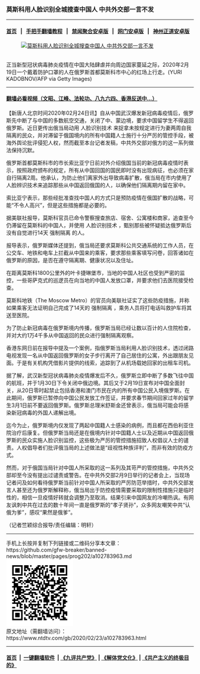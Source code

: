 ### 莫斯科用人脸识别全城搜查中国人 中共外交部一言不发
------------------------

#### [首页](https://github.com/gfw-breaker/banned-news/blob/master/README.md) &nbsp;&nbsp;|&nbsp;&nbsp; [手把手翻墙教程](https://github.com/gfw-breaker/guides/wiki) &nbsp;&nbsp;|&nbsp;&nbsp; [禁闻聚合安卓版](https://github.com/gfw-breaker/bn-android) &nbsp;&nbsp;|&nbsp;&nbsp; [网门安卓版](https://github.com/oGate2/oGate) &nbsp;&nbsp;|&nbsp;&nbsp; [神州正道安卓版](https://github.com/SzzdOgate/update) 



<div><div class="featured_image">
 <a href="https://i.ntdtv.com/assets/uploads/2020/02/GettyImages-1201765101.jpg" target="_blank">
  <figure>
   <img alt="莫斯科用人脸识别全城搜查中国人 中共外交部一言不发" src="https://i.ntdtv.com/assets/uploads/2020/02/GettyImages-1201765101-800x450.jpg"/>
  </figure><br/>
 </a>
 <span class="caption">
  正当新型冠状病毒肺炎疫情在中国大陆肆虐并向周边国家蔓延之际，2020年2月19日一个戴着防护口罩的人在俄罗斯首都莫斯科市中心的红场上行走。(YURI KADOBNOV/AFP via Getty Images)
 </span>
</div>
</div><hr/>

#### [翻墙必看视频（文昭、江峰、法轮功、八九六四、香港反送中...）](https://github.com/gfw-breaker/banned-news/blob/master/pages/link3.md)

<div><div class="post_content" itemprop="articleBody">
 <p>
  【新唐人北京时间2020年02月24日讯】自从中国武汉爆发新冠病毒疫情后，俄罗斯先中断了与中国的多数航空交通，关闭了中、蒙边境，要求中国留学生不得返回俄罗斯。近日更传出俄当局动用
  <ok href="https://www.ntdtv.com/gb/人脸识别技术.htm">
   人脸识别技术
  </ok>
  来捉拿未按规定进行为妻两周自我隔离的民众，并对滞留于俄国境内的所有中国籍人士施行十分严厉的管控手段，被海外舆论批评侵犯人权，然而截至本台记者发稿，中共外交部对俄方的这一系列做法保持沉默。
 </p>
 <p>
  俄罗斯首都莫斯科市的市长索比亚宁日前对外介绍俄国当前的新冠病毒疫情时表示，按照政府颁布的规定，所有从中国回国的国民即时没有出现病征，也必须在家自行隔离2周。他承认，为防止他们离家外出导致病毒扩散，俄当局在市内使用了人脸辨识技术来追踪那些从中国返回俄国的人，以确保他们隔离期内留在家中。
 </p>
 <p>
  索比亚宁表示，那些经批准查找中国人的方式只是预防疫情在俄国扩散的战略，可能“不令人高兴”，但是这些措施都是必要的。
 </p>
 <p>
  据美联社报导，莫斯科官员已命令警察搜查旅店、宿舍、公寓楼和商家，追查至今仍滞留在莫斯科的中国人，并使用
  <ok href="https://www.ntdtv.com/gb/人脸识别技术.htm">
   人脸识别技术
  </ok>
  ，甄别那些被怀疑抵达俄罗斯后没有自觉进行14天
  <ok href="https://www.ntdtv.com/gb/强制隔离.htm">
   强制隔离
  </ok>
  的人。
 </p>
 <p>
  报导表示，俄罗斯媒体还提到，俄当局还要求莫斯科公共交通系统的工作人员，在公交车、地铁和电车上拦截从中国来的乘客，要求那些乘客填写问卷，回答诸如在俄罗斯的原因，是否在遵守隔离期、健康状况以及住址。
 </p>
 <p>
  在距离莫斯科1800公里外的叶卡捷琳堡市，当地的中国人社区也受到严密的监控，一些哥萨克式的巡逻员在向当地的中国人发放口罩，并要求他们去医院接受检查。
 </p>
 <p>
  莫斯科地铁（The Moscow Metro）的官员向美联社证实了这些防疫措施，并称如果乘客无法证明自己完成了14天的
  <ok href="https://www.ntdtv.com/gb/强制隔离.htm">
   强制隔离
  </ok>
  ，乘务人员将打电话叫救护车将其送至医院。
 </p>
 <p>
  为了防止新冠病毒在俄罗斯境内传播，俄罗斯当局已经让数以百计的人住院检查，并对大约1万4千多从中国返回的民众进行强制隔离观察。
 </p>
 <p>
  香港东网日前在报导中提及一个案例，指俄罗斯当局利用人脸识别技术，透过闭路电视发现一名从中国返回俄罗斯的女子步行离开了自己居住的公寓，外出跟朋友见面。于是有关机构凭借影片提供的线索，追踪到了从机场载她回家的出租车司机。
 </p>
 <p>
  据了解，武汉新型冠状病毒肺炎疫情爆发后不久，俄罗斯立即中断了多数飞往中国的航班，并于1月30日下令关闭中俄边境。其后又于2月19日宣布对中国全面封关，从20日零时起禁止包括香港和澳门市民在内的所有中国公民入境俄罗斯。在此期间，俄罗斯已暂停向中国公民发放工作签证，并要求春节期间回家过年的留学生3月1日前不要返回俄罗斯。俄罗斯总理米舒斯金还曾表示，俄当局可能会将感染新冠病毒的外国人递解出境。
 </p>
 <p>
  迄今为止，俄罗斯境内仅发现了两起中国籍人士感染的病例，而且都在西伯利亚住院治疗后康复。但俄罗斯当局还是在俄境内针对中国籍人士以及近期从中国返回俄罗斯的民众实施人脸识别监控，这些极为严厉的管控措施招致人权倡议人士的谴责。人权倡导者们批评俄当局的上述做法是“歧视性种族评判”，而非有效的防疫方式。
 </p>
 <p>
  然而，对于俄国当局针对中国人所采取的这一系列及其苛严的管控措施，中共外交部却至今没有提出过谴责或警告。在中共外交部2月9日举行的记者会上，当现场记者问及如何看待俄罗斯当前针对中国人所采取的严厉防范举措时，中共外交部发言人甚至还为俄罗斯解释称，俄当局出于防控疫情需要采取的限制性措施只是临时性的，相信一旦疫情好转就会调整乃至取消。结果引来中国网友的冷嘲热讽。有网友讽刺中共在过去的数十年间一直是俄罗斯的“孝子贤孙”，众多网友嘲笑中共“认俄为爹”，感叹“果然是俄爹”。
 </p>
 <p>
  （记者竺颖综合报导/责任编辑：明轩）
 </p>
 <div class="single_ad">
 </div>
</div>
</div>
<hr/>
手机上长按并复制下列链接或二维码分享本文章：<br/>
https://github.com/gfw-breaker/banned-news/blob/master/pages/prog202/a102783963.md <br/>
<a href='https://github.com/gfw-breaker/banned-news/blob/master/pages/prog202/a102783963.md'><img src='https://github.com/gfw-breaker/banned-news/blob/master/pages/prog202/a102783963.md.png'/></a> <br/>
原文地址（需翻墙访问）：https://www.ntdtv.com/gb/2020/02/23/a102783963.html


------------------------
#### [首页](https://github.com/gfw-breaker/banned-news/blob/master/README.md) &nbsp;|&nbsp; [一键翻墙软件](https://github.com/gfw-breaker/nogfw/blob/master/README.md) &nbsp;| [《九评共产党》](https://github.com/gfw-breaker/9ping.md/blob/master/README.md#九评之一评共产党是什么) | [《解体党文化》](https://github.com/gfw-breaker/jtdwh.md/blob/master/README.md) | [《共产主义的终极目的》](https://github.com/gfw-breaker/gczydzjmd.md/blob/master/README.md)


<img src='http://gfw-breaker.win/banned-news/pages/prog202/a102783963.md' width='0px' height='0px'/>